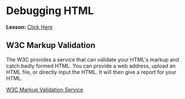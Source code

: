 # Debugging HTML

__Lesson:__ [Click Here](https://developer.mozilla.org/en-US/docs/Learn/HTML/Introduction_to_HTML/Debugging_HTML)

## W3C Markup Validation

The W3C provides a service that can validate your HTML's markup and catch badly formed HTML. You can provide a web address, upload an HTML file, or directly input the HTML. It will then give a report for your HTML.

[W3C Markup Validation Service](https://validator.w3.org/)
